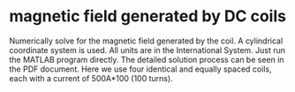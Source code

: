 # magnetic field generated by DC coils
Numerically solve for the magnetic field generated by the coil. A cylindrical coordinate system is used.
All units are in the International System.
Just run the MATLAB program directly.
The detailed solution process can be seen in the PDF document.
Here we use four identical and equally spaced coils, each with a current of 500A*100 (100 turns).
